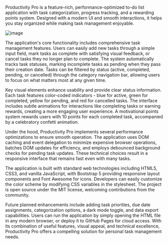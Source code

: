 Productivity Pro is a feature-rich, performance-optimized to-do list application with task categorization, progress tracking, and a rewarding points system. Designed with a modern UI and smooth interactions, it helps you stay organized while making task management enjoyable.


![image](https://github.com/user-attachments/assets/0b60b755-880a-4a5b-9ae8-e9cc779770d7)

The application's core functionality includes comprehensive task management features. Users can easily add new tasks through a simple input field, mark tasks as complete with satisfying visual feedback, or cancel tasks they no longer plan to complete. The system automatically tracks task statuses, marking incomplete tasks as pending when they pass their creation date. Tasks can be filtered by status (active, completed, pending, or cancelled) through the category navigation bar, allowing users to focus on what matters most at any given time.

Key visual elements enhance usability and provide clear status information. Each task features color-coded indicators - blue for active, green for completed, yellow for pending, and red for cancelled tasks. The interface includes subtle animations for interactions like completing tasks or earning rewards, creating a more engaging user experience. A motivational points system rewards users with 10 points for each completed task, accompanied by a celebratory confetti animation.

Under the hood, Productivity Pro implements several performance optimizations to ensure smooth operation. The application uses DOM caching and event delegation to minimize expensive browser operations, batches DOM updates for efficiency, and employs debounced background checks for pending task updates. These technical choices result in a responsive interface that remains fast even with many tasks.

The application is built with standard web technologies including HTML5, CSS3, and vanilla JavaScript, with Bootstrap 5 providing responsive layout components and Font Awesome for icons. Developers can easily customize the color scheme by modifying CSS variables in the stylesheet. The project is open source under the MIT license, welcoming contributions from the community.

Future planned enhancements include adding task priorities, due date assignments, categorization options, a dark mode toggle, and data export capabilities. Users can run the application by simply opening the HTML file in any modern browser, or deploy it to GitHub Pages for cloud access. With its combination of useful features, visual appeal, and technical excellence, Productivity Pro offers a compelling solution for personal task management needs.
